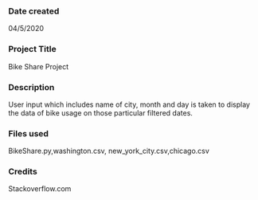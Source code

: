 ### Date created
04/5/2020

### Project Title
Bike Share Project

### Description
User input which includes name of city, month and day is taken to display the data of bike usage on those particular filtered dates.

### Files used
BikeShare.py,washington.csv, new_york_city.csv,chicago.csv

### Credits
Stackoverflow.com

